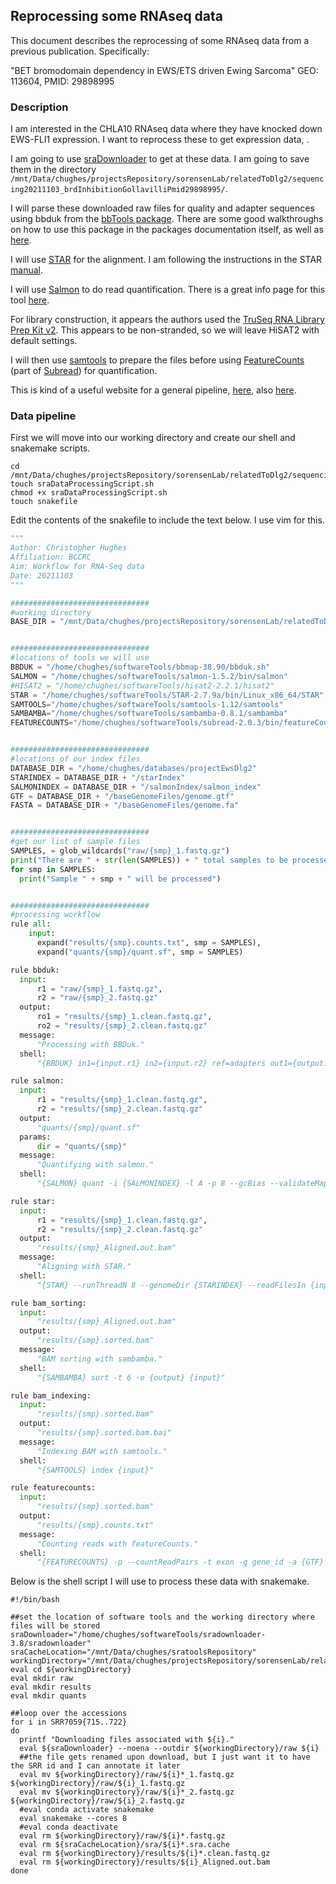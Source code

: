 ## Reprocessing some RNAseq data

This document describes the reprocessing of some RNAseq data from a previous publication. Specifically:

"BET bromodomain dependency in EWS/ETS driven Ewing Sarcoma"
GEO: 113604, PMID: 29898995

### Description

I am interested in the CHLA10 RNAseq data where they have knocked down EWS-FLI1 expression. I want to reprocess these to get expression data, .

I am going to use [sraDownloader](https://github.com/s-andrews/sradownloader) to get at these data. I am going to save them in the directory `/mnt/Data/chughes/projectsRepository/sorensenLab/relatedToDlg2/sequencing20211103_brdInhibitionGollavilliPmid29898995/`. 

I will parse these downloaded raw files for quality and adapter sequences using bbduk from the [bbTools package](https://sourceforge.net/projects/bbmap/). There are some good walkthroughs on how to use this package in the packages documentation itself, as well as [here](https://jgi.doe.gov/data-and-tools/bbtools/bb-tools-user-guide/).

I will use [STAR](https://github.com/alexdobin/STAR) for the alignment. I am following the instructions in the STAR [manual](https://github.com/alexdobin/STAR/blob/master/doc/STARmanual.pdf).

I will use [Salmon](https://github.com/COMBINE-lab/salmon) to do read quantification. There is a great info page for this tool [here](https://salmon.readthedocs.io/en/latest/).

For library construction, it appears the authors used the [TruSeq RNA Library Prep Kit v2](https://www.illumina.com/products/by-type/sequencing-kits/library-prep-kits/truseq-rna-v2.html). This appears to be non-stranded, so we will leave HiSAT2 with default settings.


I will then use [samtools](http://www.htslib.org/) to prepare the files before using [FeatureCounts](http://subread.sourceforge.net/featureCounts.html) (part of [Subread](http://subread.sourceforge.net/)) for quantification.

This is kind of a useful website for a general pipeline, [here](https://www.bioconductor.org/help/course-materials/2016/CSAMA/lab-3-rnaseq/rnaseq_gene_CSAMA2016.html), also [here](https://bioconductor.org/packages/devel/bioc/vignettes/tximport/inst/doc/tximport.html).

### Data pipeline

First we will move into our working directory and create our shell and snakemake scripts.

```shell
cd /mnt/Data/chughes/projectsRepository/sorensenLab/relatedToDlg2/sequencing20211103_brdInhibitionGollavilliPmid29898995
touch sraDataProcessingScript.sh
chmod +x sraDataProcessingScript.sh
touch snakefile
```

Edit the contents of the snakefile to include the text below. I use vim for this.

```python
"""
Author: Christopher Hughes
Affiliation: BCCRC
Aim: Workflow for RNA-Seq data
Date: 20211103
"""

###############################
#working directory
BASE_DIR = "/mnt/Data/chughes/projectsRepository/sorensenLab/relatedToDlg2/sequencing20211103_brdInhibitionGollavilliPmid29898995"


###############################
#locations of tools we will use
BBDUK = "/home/chughes/softwareTools/bbmap-38.90/bbduk.sh"
SALMON = "/home/chughes/softwareTools/salmon-1.5.2/bin/salmon"
#HISAT2 = "/home/chughes/softwareTools/hisat2-2.2.1/hisat2"
STAR = "/home/chughes/softwareTools/STAR-2.7.9a/bin/Linux_x86_64/STAR"
SAMTOOLS="/home/chughes/softwareTools/samtools-1.12/samtools"
SAMBAMBA="/home/chughes/softwareTools/sambamba-0.8.1/sambamba"
FEATURECOUNTS="/home/chughes/softwareTools/subread-2.0.3/bin/featureCounts"


###############################
#locations of our index files
DATABASE_DIR = "/home/chughes/databases/projectEwsDlg2"
STARINDEX = DATABASE_DIR + "/starIndex"
SALMONINDEX = DATABASE_DIR + "/salmonIndex/salmon_index"
GTF = DATABASE_DIR + "/baseGenomeFiles/genome.gtf"
FASTA = DATABASE_DIR + "/baseGenomeFiles/genome.fa"


###############################
#get our list of sample files
SAMPLES, = glob_wildcards("raw/{smp}_1.fastq.gz")
print("There are " + str(len(SAMPLES)) + " total samples to be processed.")
for smp in SAMPLES:
  print("Sample " + smp + " will be processed")


###############################
#processing workflow
rule all:
    input:
      expand("results/{smp}.counts.txt", smp = SAMPLES),
      expand("quants/{smp}/quant.sf", smp = SAMPLES)

rule bbduk:
  input:
      r1 = "raw/{smp}_1.fastq.gz",
      r2 = "raw/{smp}_2.fastq.gz"
  output:
      ro1 = "results/{smp}_1.clean.fastq.gz",
      ro2 = "results/{smp}_2.clean.fastq.gz"
  message:
      "Processing with BBDuk."
  shell:
      "{BBDUK} in1={input.r1} in2={input.r2} ref=adapters out1={output.ro1} out2={output.ro2} ktrim=r k=23 mink=11 hdist=1 tpe tbo"

rule salmon:
  input:
      r1 = "results/{smp}_1.clean.fastq.gz",
      r2 = "results/{smp}_2.clean.fastq.gz"
  output:
      "quants/{smp}/quant.sf"
  params:
      dir = "quants/{smp}"
  message:
      "Quantifying with salmon."
  shell:
      "{SALMON} quant -i {SALMONINDEX} -l A -p 8 --gcBias --validateMappings -o {params.dir} -1 {input.r1} -2 {input.r2}"

rule star:
  input:
      r1 = "results/{smp}_1.clean.fastq.gz",
      r2 = "results/{smp}_2.clean.fastq.gz"
  output:
      "results/{smp}_Aligned.out.bam"
  message:
      "Aligning with STAR."
  shell:
      "{STAR} --runThreadN 8 --genomeDir {STARINDEX} --readFilesIn {input.r1} {input.r2} --readFilesCommand zcat --sjdbGTFfile {GTF} --outFileNamePrefix results/{smp}_ --outSAMtype BAM Unsorted"

rule bam_sorting:
  input:
      "results/{smp}_Aligned.out.bam"
  output:
      "results/{smp}.sorted.bam"
  message:
      "BAM sorting with sambamba."
  shell:
      "{SAMBAMBA} sort -t 6 -o {output} {input}"

rule bam_indexing:
  input:
      "results/{smp}.sorted.bam"
  output:
      "results/{smp}.sorted.bam.bai"
  message:
      "Indexing BAM with samtools."
  shell:
      "{SAMTOOLS} index {input}"

rule featurecounts:
  input:
      "results/{smp}.sorted.bam"
  output:
      "results/{smp}.counts.txt"
  message:
      "Counting reads with featureCounts."
  shell:
      "{FEATURECOUNTS} -p --countReadPairs -t exon -g gene_id -a {GTF} -o {output} {input}"
```

Below is the shell script I will use to process these data with snakemake.

```shell
#!/bin/bash

##set the location of software tools and the working directory where files will be stored
sraDownloader="/home/chughes/softwareTools/sradownloader-3.8/sradownloader"
sraCacheLocation="/mnt/Data/chughes/sratoolsRepository"
workingDirectory="/mnt/Data/chughes/projectsRepository/sorensenLab/relatedToDlg2/sequencing20211103_brdInhibitionGollavilliPmid29898995"
eval cd ${workingDirectory}
eval mkdir raw
eval mkdir results
eval mkdir quants

##loop over the accessions
for i in SRR7059{715..722}
do
  printf "Downloading files associated with ${i}."
  eval ${sraDownloader} --noena --outdir ${workingDirectory}/raw ${i}
  ##the file gets renamed upon download, but I just want it to have the SRR id and I can annotate it later
  eval mv ${workingDirectory}/raw/${i}*_1.fastq.gz ${workingDirectory}/raw/${i}_1.fastq.gz
  eval mv ${workingDirectory}/raw/${i}*_2.fastq.gz ${workingDirectory}/raw/${i}_2.fastq.gz
  #eval conda activate snakemake
  eval snakemake --cores 8
  #eval conda deactivate
  eval rm ${workingDirectory}/raw/${i}*.fastq.gz
  eval rm ${sraCacheLocation}/sra/${i}*.sra.cache
  eval rm ${workingDirectory}/results/${i}*.clean.fastq.gz
  eval rm ${workingDirectory}/results/${i}_Aligned.out.bam
done
```





